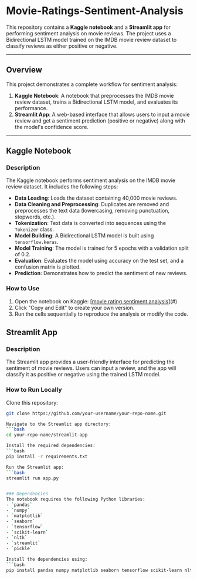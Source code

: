 # Movie-Ratings-Sentiment-Analysis

This repository contains a **Kaggle notebook** and a **Streamlit app** for performing sentiment analysis on movie reviews. The project uses a Bidirectional LSTM model trained on the IMDB movie review dataset to classify reviews as either positive or negative.

---

## Overview

This project demonstrates a complete workflow for sentiment analysis:
1. **Kaggle Notebook**: A notebook that preprocesses the IMDB movie review dataset, trains a Bidirectional LSTM model, and evaluates its performance.
2. **Streamlit App**: A web-based interface that allows users to input a movie review and get a sentiment prediction (positive or negative) along with the model's confidence score.

---

## Kaggle Notebook

### Description
The Kaggle notebook performs sentiment analysis on the IMDB movie review dataset. It includes the following steps:
- **Data Loading**: Loads the dataset containing 40,000 movie reviews.
- **Data Cleaning and Preprocessing**: Duplicates are removed and preprocesses the text data (lowercasing, removing punctuation, stopwords, etc.).
- **Tokenization**: Text data is converted into sequences using the `Tokenizer` class.
- **Model Building**: A Bidirectional LSTM model is built using `tensorflow.keras`.
- **Model Training**: The model is trained for 5 epochs with a validation split of 0.2.
- **Evaluation**: Evaluates the model using accuracy on the test set, and a confusion matrix is plotted.
- **Prediction**: Demonstrates how to predict the sentiment of new reviews.


### How to Use
1. Open the notebook on Kaggle: [[movie rating sentiment analysis](https://www.kaggle.com/code/fatmaabdulfattah/movie-ratings-sentiment-analysis)](#) 
2. Click "Copy and Edit" to create your own version.
3. Run the cells sequentially to reproduce the analysis or modify the code.



## Streamlit App

### Description
The Streamlit app provides a user-friendly interface for predicting the sentiment of movie reviews. Users can input a review, and the app will classify it as positive or negative using the trained LSTM model.

### How to Run Locally

Clone this repository:
```bash
git clone https://github.com/your-username/your-repo-name.git

Navigate to the Streamlit app directory:
```bash
cd your-repo-name/streamlit-app

Install the required dependencies:
```bash
pip install -r requirements.txt

Run the Streamlit app:
```bash
streamlit run app.py


### Dependencies
The notebook requires the following Python libraries:
- `pandas`
- `numpy`
- `matplotlib`
- `seaborn`
- `tensorflow`
- `scikit-learn`
- `nltk`
- `streamlit`
- `pickle`

Install the dependencies using:
```bash
pip install pandas numpy matplotlib seaborn tensorflow scikit-learn nltk streamlit 
